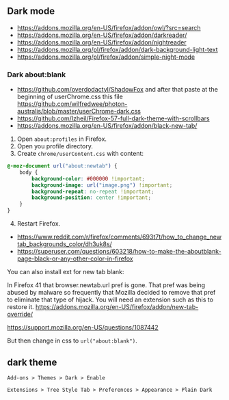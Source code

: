 
## Dark mode

- https://addons.mozilla.org/en-US/firefox/addon/owl/?src=search
- https://addons.mozilla.org/en-US/firefox/addon/darkreader/
- https://addons.mozilla.org/en-US/firefox/addon/nightreader
- https://addons.mozilla.org/pl/firefox/addon/dark-background-light-text
- https://addons.mozilla.org/pl/firefox/addon/simple-night-mode

### Dark about:blank

- https://github.com/overdodactyl/ShadowFox and after that paste at the beginning of userChrome.css this file https://github.com/wilfredwee/photon-australis/blob/master/userChrome-dark.css
- https://github.com/Izheil/Firefox-57-full-dark-theme-with-scrollbars
- https://addons.mozilla.org/en-US/firefox/addon/black-new-tab/

1. Open `about:profiles` in Firefox.
2. Open you profile directory.
3. Create `chrome/userContent.css` with content:

```css
@-moz-document url("about:newtab") {
    body {
        background-color: #000000 !important;
        background-image: url("image.png") !important;
        background-repeat: no-repeat !important;
        background-position: center !important;
    }
}
```

4. Restart Firefox.

- https://www.reddit.com/r/firefox/comments/693t7t/how_to_change_newtab_backgrounds_color/dh3uk8s/
- https://superuser.com/questions/603218/how-to-make-the-aboutblank-page-black-or-any-other-color-in-firefox

You can also install ext for new tab blank:

In Firefox 41 that browser.newtab.url pref is gone. That pref was being abused by malware so frequently that Mozilla decided to remove that pref to eliminate that type of hijack. You will need an extension such as this to restore it. https://addons.mozilla.org/en-US/firefox/addon/new-tab-override/

https://support.mozilla.org/en-US/questions/1087442

But then change in css to `url("about:blank")`.

## dark theme

`Add-ons > Themes > Dark > Enable`

`Extensions > Tree Style Tab > Preferences > Appearance > Plain Dark`
